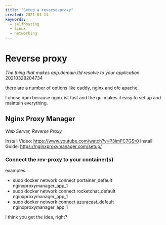```yaml
---
title: "Setup a reverse-proxy"
created: 2021-01-14
keywords:
  - selfhosting
  - linux
  - networking
---
```

# Reverse proxy
*The thing that makes app.domain.tld resolve to your application* 20210328204734

there are a number of options like caddy, nginx and ofc apache.

I chose npm because nginx ist fast and the gui makes it easy to set up and maintain everything.


## Nginx Proxy Manager
*Web Server, Reverse Proxy*

Install Video: https://www.youtube.com/watch?v=P3imFC7GSr0
Install Guide: https://nginxproxymanager.com/setup/

### Connect the rev-proxy to your container(s)
examples:

- sudo docker network connect portainer_default nginxproxymanager_app_1
- sudo docker network connect rocketchat_default nginxproxymanager_app_1
- sudo docker network connect azuracast_default nginxproxymanager_app_1

I think you get the idea, right?